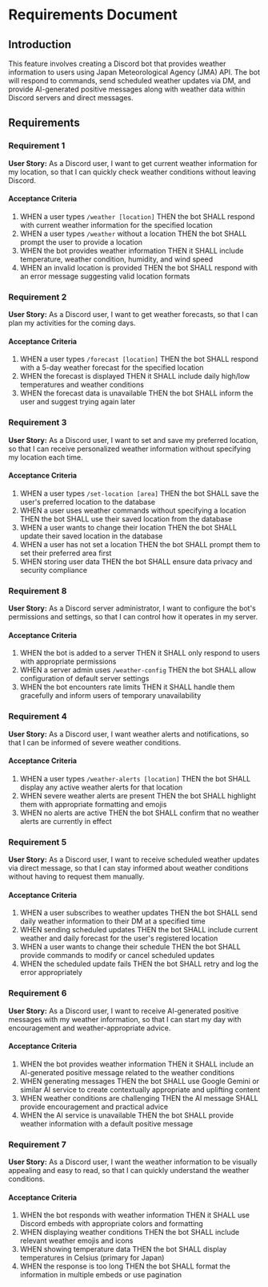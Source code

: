 # Requirements Document

## Introduction

This feature involves creating a Discord bot that provides weather information to users using Japan Meteorological Agency (JMA) API. The bot will respond to commands, send scheduled weather updates via DM, and provide AI-generated positive messages along with weather data within Discord servers and direct messages.

## Requirements

### Requirement 1

**User Story:** As a Discord user, I want to get current weather information for my location, so that I can quickly check weather conditions without leaving Discord.

#### Acceptance Criteria

1. WHEN a user types `/weather [location]` THEN the bot SHALL respond with current weather information for the specified location
2. WHEN a user types `/weather` without a location THEN the bot SHALL prompt the user to provide a location
3. WHEN the bot provides weather information THEN it SHALL include temperature, weather condition, humidity, and wind speed
4. WHEN an invalid location is provided THEN the bot SHALL respond with an error message suggesting valid location formats

### Requirement 2

**User Story:** As a Discord user, I want to get weather forecasts, so that I can plan my activities for the coming days.

#### Acceptance Criteria

1. WHEN a user types `/forecast [location]` THEN the bot SHALL respond with a 5-day weather forecast for the specified location
2. WHEN the forecast is displayed THEN it SHALL include daily high/low temperatures and weather conditions
3. WHEN the forecast data is unavailable THEN the bot SHALL inform the user and suggest trying again later

### Requirement 3

**User Story:** As a Discord user, I want to set and save my preferred location, so that I can receive personalized weather information without specifying my location each time.

#### Acceptance Criteria

1. WHEN a user types `/set-location [area]` THEN the bot SHALL save the user's preferred location to the database
2. WHEN a user uses weather commands without specifying a location THEN the bot SHALL use their saved location from the database
3. WHEN a user wants to change their location THEN the bot SHALL update their saved location in the database
4. WHEN a user has not set a location THEN the bot SHALL prompt them to set their preferred area first
5. WHEN storing user data THEN the bot SHALL ensure data privacy and security compliance

### Requirement 8

**User Story:** As a Discord server administrator, I want to configure the bot's permissions and settings, so that I can control how it operates in my server.

#### Acceptance Criteria

1. WHEN the bot is added to a server THEN it SHALL only respond to users with appropriate permissions
2. WHEN a server admin uses `/weather-config` THEN the bot SHALL allow configuration of default server settings
3. WHEN the bot encounters rate limits THEN it SHALL handle them gracefully and inform users of temporary unavailability

### Requirement 4

**User Story:** As a Discord user, I want weather alerts and notifications, so that I can be informed of severe weather conditions.

#### Acceptance Criteria

1. WHEN a user types `/weather-alerts [location]` THEN the bot SHALL display any active weather alerts for that location
2. WHEN severe weather alerts are present THEN the bot SHALL highlight them with appropriate formatting and emojis
3. WHEN no alerts are active THEN the bot SHALL confirm that no weather alerts are currently in effect

### Requirement 5

**User Story:** As a Discord user, I want to receive scheduled weather updates via direct message, so that I can stay informed about weather conditions without having to request them manually.

#### Acceptance Criteria

1. WHEN a user subscribes to weather updates THEN the bot SHALL send daily weather information to their DM at a specified time
2. WHEN sending scheduled updates THEN the bot SHALL include current weather and daily forecast for the user's registered location
3. WHEN a user wants to change their schedule THEN the bot SHALL provide commands to modify or cancel scheduled updates
4. WHEN the scheduled update fails THEN the bot SHALL retry and log the error appropriately

### Requirement 6

**User Story:** As a Discord user, I want to receive AI-generated positive messages with my weather information, so that I can start my day with encouragement and weather-appropriate advice.

#### Acceptance Criteria

1. WHEN the bot provides weather information THEN it SHALL include an AI-generated positive message related to the weather conditions
2. WHEN generating messages THEN the bot SHALL use Google Gemini or similar AI service to create contextually appropriate and uplifting content
3. WHEN weather conditions are challenging THEN the AI message SHALL provide encouragement and practical advice
4. WHEN the AI service is unavailable THEN the bot SHALL provide weather information with a default positive message

### Requirement 7

**User Story:** As a Discord user, I want the weather information to be visually appealing and easy to read, so that I can quickly understand the weather conditions.

#### Acceptance Criteria

1. WHEN the bot responds with weather information THEN it SHALL use Discord embeds with appropriate colors and formatting
2. WHEN displaying weather conditions THEN the bot SHALL include relevant weather emojis and icons
3. WHEN showing temperature data THEN the bot SHALL display temperatures in Celsius (primary for Japan)
4. WHEN the response is too long THEN the bot SHALL format the information in multiple embeds or use pagination